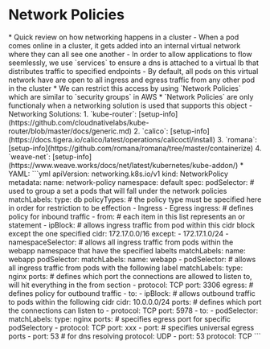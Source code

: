 <h1>Network Policies</h1>
* Quick review on how networking happens in a cluster
  - When a pod comes online in a cluster, it gets added into an internal virtual network where they can all see one another
  - In order to allow applications to flow seemlessly, we use `services` to ensure a dns is attached to a virtual lb that distributes traffic to specified endpoints
  - By default, all pods on this virtual network have are open to all ingress and egress traffic from any other pod in the cluster
    * We can restrict this access by using `Network Policies` which are similar to `security groups` in AWS
* `Network Policies` are only functionaly when a networking solution is used that supports this object
  - Networking Solutions:
    1. `kube-router`: [setup-info](https://github.com/cloudnativelabs/kube-router/blob/master/docs/generic.md)
    2. `calico`: [setup-info](https://docs.tigera.io/calico/latest/operations/calicoctl/install)
    3. `romana`: [setup-info](https://github.com/romana/romana/tree/master/containerize)
    4. `weave-net`: [setup-info](https://www.weave.works/docs/net/latest/kubernetes/kube-addon/)
* YAML:
```yml
apiVersion: networking.k8s.io/v1
kind: NetworkPolicy
metadata:
  name: network-policy
  namespace: default
spec:
  podSelector: # used to group a set a pods that will fall under the network policies
    matchLabels:
      type: db
  policyTypes: # the policy type must be specified here in order for restriction to be effection
  - Ingress
  - Egress
  ingress: # defines policy for inbound traffic
  - from: # each item in this list represents an or statement
    - ipBlock: # allows ingress traffic from pod within this cidr block except the one specified
        cidr: 172.17.0.0/16
        except:
        - 172.17.1.0/24
    - namespaceSelector: # allows all ingress traffic from pods within the webapp namespace that have the specified labelts
        matchLabels:
          name: webapp
      podSelector:
        matchLabels: 
          name: webapp
    - podSelector: # allows all ingress traffic from pods with the following label
        matchLabels:
          type: nginx
    ports: # defines which port the connections are allowed to listen to, will hit everything in the from section
    - protocol: TCP
      port: 3306
  egress: # defines policy for outbound traffic
  - to:
    - ipBlock: # allows outbound traffic to pods within the following cidr
        cidr: 10.0.0.0/24
    ports: # defines which port the connections can listen to
    - protocol: TCP
      port: 5978
  - to:
    - podSelector:
        matchLabels:
          type: nginx
    ports: # specifies egress port for specific podSelectory
    - protocol: TCP
      port: xxx
  - port: # specifies universal egress ports
    - port: 53 # for dns resolving 
      protocol: UDP
    - port: 53
      protocol: TCP
```

